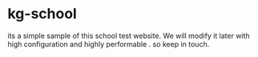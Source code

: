 # kg-school
 its a simple sample of this school test website.
 We will modify it later with high configuration and highly performable .
 so keep in touch.
 
